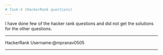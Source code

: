 ```yaml
---
# Task-4 (HackerRank questions)
---
```


I have done few of the hacker rank questions and did not get the solutions for the other questions.

---

HackerRank Username:@mpranav0505

---
